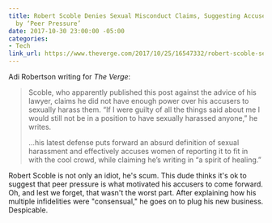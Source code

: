 ```yaml
---
title: Robert Scoble Denies Sexual Misconduct Claims, Suggesting Accusers Motivated
  by ‘Peer Pressure’
date: 2017-10-30 23:00:00 -05:00
categories:
- Tech
link_url: https://www.theverge.com/2017/10/25/16547332/robert-scoble-sexual-harassment-misconduct-response-blog-post
---
```


Adi Robertson writing for *The Verge*:

> Scoble, who apparently published this post against the advice of his lawyer, claims he did not have enough power over his accusers to sexually harass them. “If I were guilty of all the things said about me I would still not be in a position to have sexually harassed anyone,” he writes.
>
> …his latest defense puts forward an absurd definition of sexual harassment and effectively accuses women of reporting it to fit in with the cool crowd, while claiming he’s writing in “a spirit of healing.”

Robert Scoble is not only an idiot, he's scum. This dude thinks it's ok to suggest that peer pressure is what motivated his accusers to come forward. Oh, and lest we forget, that wasn't the worst part. After explaining how his multiple infidelities were "consensual," he goes on to plug his new business. Despicable.

